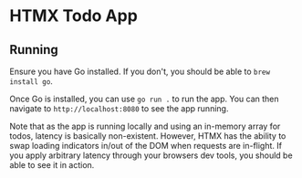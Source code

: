 # HTMX Todo App

## Running

Ensure you have Go installed. If you don't, you should be able to `brew install go`.

Once Go is installed, you can use `go run .` to run the app. You can then navigate to `http://localhost:8080` to see the app running.

Note that as the app is running locally and using an in-memory array for todos, latency is basically non-existent. However, HTMX has the ability to swap loading indicators in/out of the DOM when requests are in-flight. If you apply arbitrary latency through your browsers dev tools, you should be able to see it in action.
